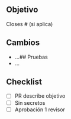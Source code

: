 ## Objetivo
Closes #<id> (si aplica)

## Cambios
- ...## Pruebas
- ...

## Checklist
- [ ] PR describe objetivo
- [ ] Sin secretos
- [ ] Aprobación 1 revisor
